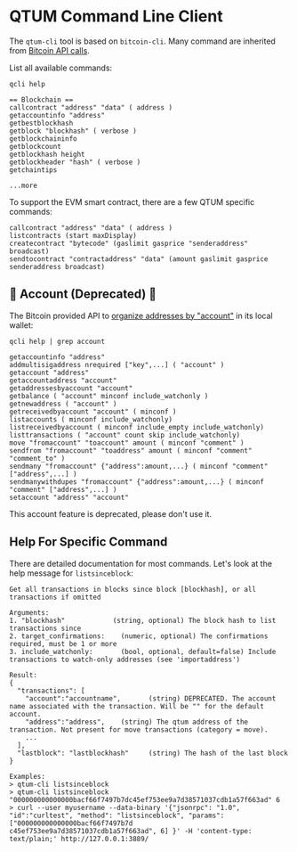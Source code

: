 # QTUM Command Line Client

The `qtum-cli` tool is based on `bitcoin-cli`. Many command are inherited from [Bitcoin API calls](https://en.bitcoin.it/wiki/Original_Bitcoin_client/API_calls_list#References).

List all available commands:

```
qcli help

== Blockchain ==
callcontract "address" "data" ( address )
getaccountinfo "address"
getbestblockhash
getblock "blockhash" ( verbose )
getblockchaininfo
getblockcount
getblockhash height
getblockheader "hash" ( verbose )
getchaintips

...more
```

To support the EVM smart contract, there are a few QTUM specific commands:

```
callcontract "address" "data" ( address )
listcontracts (start maxDisplay)
createcontract "bytecode" (gaslimit gasprice "senderaddress" broadcast)
sendtocontract "contractaddress" "data" (amount gaslimit gasprice senderaddress broadcast)
```

## 🚫 Account (Deprecated) 🚫

The Bitcoin provided API to [organize addresses by "account"](https://en.bitcoin.it/wiki/Help:Accounts_explained) in its local wallet:

```
qcli help | grep account

getaccountinfo "address"
addmultisigaddress nrequired ["key",...] ( "account" )
getaccount "address"
getaccountaddress "account"
getaddressesbyaccount "account"
getbalance ( "account" minconf include_watchonly )
getnewaddress ( "account" )
getreceivedbyaccount "account" ( minconf )
listaccounts ( minconf include_watchonly)
listreceivedbyaccount ( minconf include_empty include_watchonly)
listtransactions ( "account" count skip include_watchonly)
move "fromaccount" "toaccount" amount ( minconf "comment" )
sendfrom "fromaccount" "toaddress" amount ( minconf "comment" "comment_to" )
sendmany "fromaccount" {"address":amount,...} ( minconf "comment" ["address",...] )
sendmanywithdupes "fromaccount" {"address":amount,...} ( minconf "comment" ["address",...] )
setaccount "address" "account"
```

This account feature is deprecated, please don't use it.

## Help For Specific Command

There are detailed documentation for most commands. Let's look at the help message for `listsinceblock`:

```
Get all transactions in blocks since block [blockhash], or all transactions if omitted

Arguments:
1. "blockhash"            (string, optional) The block hash to list transactions since
2. target_confirmations:    (numeric, optional) The confirmations required, must be 1 or more
3. include_watchonly:       (bool, optional, default=false) Include transactions to watch-only addresses (see 'importaddress')

Result:
{
  "transactions": [
    "account":"accountname",       (string) DEPRECATED. The account name associated with the transaction. Will be "" for the default account.
    "address":"address",    (string) The qtum address of the transaction. Not present for move transactions (category = move).
    ...
  ],
  "lastblock": "lastblockhash"     (string) The hash of the last block
}

Examples:
> qtum-cli listsinceblock
> qtum-cli listsinceblock "000000000000000bacf66f7497b7dc45ef753ee9a7d38571037cdb1a57f663ad" 6
> curl --user myusername --data-binary '{"jsonrpc": "1.0", "id":"curltest", "method": "listsinceblock", "params": ["000000000000000bacf66f7497b7d
c45ef753ee9a7d38571037cdb1a57f663ad", 6] }' -H 'content-type: text/plain;' http://127.0.0.1:3889/
```

